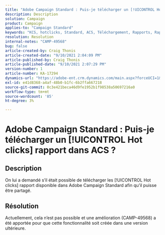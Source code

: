 ```yaml
---
title: "Adobe Campaign Standard : Puis-je télécharger un [!UICONTROL Hot clicks] rapport dans ACS ?"
description: Description
solution: Campaign
product: Campaign
applies-to: "Campaign Standard"
keywords: "KCS, hotclicks, Standard, ACS, Téléchargement, Rapports, Rapports"
resolution: Resolution
internal-notes: "CAMP-49568"
bug: false
article-created-by: Craig Thonis
article-created-date: "9/10/2021 2:04:09 PM"
article-published-by: Craig Thonis
article-published-date: "9/10/2021 2:07:29 PM"
version-number: 1
article-number: KA-17294
dynamics-url: "https://adobe-ent.crm.dynamics.com/main.aspx?forceUCI=1&pagetype=entityrecord&etn=knowledgearticle&id=55d3edf4-3f12-ec11-b6e6-000d3a597bfc"
exl-id: e41d8368-a4af-48b0-b1fc-6b2ffa667218
source-git-commit: 0c3e421beca46d9fe1952b1f98538a50697216a0
workflow-type: tm+mt
source-wordcount: '85'
ht-degree: 3%

---
```


# Adobe Campaign Standard : Puis-je télécharger un [!UICONTROL Hot clicks] rapport dans ACS ?

## Description


On lui a demandé s’il était possible de télécharger les [!UICONTROL Hot clicks] rapport disponible dans Adobe Campaign Standard afin qu’il puisse être partagé.


## Résolution


Actuellement, cela n’est pas possible et une amélioration (CAMP-49568) a été apportée pour que cette fonctionnalité soit créée dans une version ultérieure.
